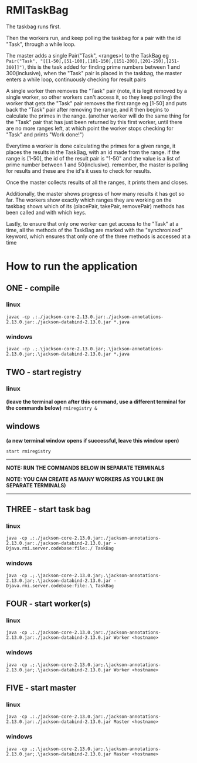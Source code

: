 # RMITaskBag

The taskbag runs first.

Then the workers run, and keep polling the taskbag for a pair with the id "Task", through a while loop.

The master adds a single Pair("Task", <ranges\>) to the TaskBag
eg `Pair("Task", "[[1-50],[51-100],[101-150],[151-200],[201-250],[251-300]]")`, this is the task added for finding prime numbers between 1 and 300(inclusive), when the "Task" pair is placed in the taskbag, the master enters a while loop, continuously checking for result pairs

A single worker then removes the "Task" pair (note, it is legit removed by a single worker, so other workers can't access it, so they keep polling)
the worker that gets the "Task" pair removes the first range eg [1-50] and puts back the "Task" pair after removing the range, and it then begins to calculate the primes in the range. (another worker will do the same thing for the "Task" pair that has just been returned by this first worker, until there are no more ranges left, at which point the worker stops checking for "Task" and prints "Work done!")

Everytime a worker is done calculating the primes for a given range, it places the results in the TaskBag, with an id made from the range. if the range is [1-50], the id of the result pair is "1-50" and the value is a list of prime number between 1 and 50(inclusive). remember, the master is polling for results and these are the id's it uses to check for results.

Once the master collects results of all the ranges, it prints them and closes.

Additionally, the master shows progress of how many results it has got so far.
The workers show exactly which ranges they are working on
the taskbag shows which of its (placePair, takePair, removePair) methods has been called and with which keys.

Lastly, to ensure that only one worker can get access to the "Task" at a time, all the methods of the TaskBag are marked with the "synchronized" keyword, which ensures that only one of the three methods is accessed at a time

# How to run the application

## ONE - compile

### linux

`javac -cp .:./jackson-core-2.13.0.jar:./jackson-annotations-2.13.0.jar:./jackson-databind-2.13.0.jar *.java`

### windows

`javac -cp .;.\jackson-core-2.13.0.jar;.\jackson-annotations-2.13.0.jar;.\jackson-databind-2.13.0.jar *.java`

## TWO - start registry

### linux

**(leave the terminal open after this command, use a different terminal for the commands below)**
`rmiregistry &`

## windows

**(a new terminal window opens if successful, leave this window open)**

`start rmiregistry`

--------------------------------------------------------------------------
**NOTE: RUN THE COMMANDS BELOW IN SEPARATE TERMINALS**

**NOTE: YOU CAN CREATE AS MANY WORKERS AS YOU LIKE (IN SEPARATE TERMINALS)**

--------------------------------------------------------------------------

## THREE - start task bag

### linux

`java -cp .:./jackson-core-2.13.0.jar:./jackson-annotations-2.13.0.jar:./jackson-databind-2.13.0.jar -Djava.rmi.server.codebase:file:./ TaskBag`

### windows

`java -cp .;.\jackson-core-2.13.0.jar;.\jackson-annotations-2.13.0.jar;.\jackson-databind-2.13.0.jar -Djava.rmi.server.codebase:file:.\ TaskBag`

## FOUR - start worker(s)

### linux

`java -cp .:./jackson-core-2.13.0.jar:./jackson-annotations-2.13.0.jar:./jackson-databind-2.13.0.jar Worker <hostname>`

### windows

`java -cp .;.\jackson-core-2.13.0.jar;.\jackson-annotations-2.13.0.jar;.\jackson-databind-2.13.0.jar Worker <hostname>`

## FIVE - start master

### linux

`java -cp .:./jackson-core-2.13.0.jar:./jackson-annotations-2.13.0.jar:./jackson-databind-2.13.0.jar Master <hostname>`

### windows

`java -cp .;.\jackson-core-2.13.0.jar;.\jackson-annotations-2.13.0.jar;.\jackson-databind-2.13.0.jar Master <hostname>`
